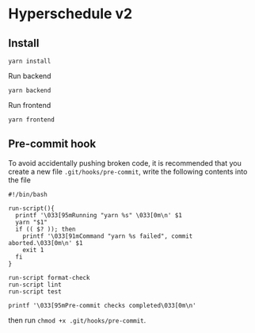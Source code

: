 # Hyperschedule v2

## Install

```
yarn install
```

Run backend

```
yarn backend
```

Run frontend

```
yarn frontend
```

## Pre-commit hook

To avoid accidentally pushing broken code, it is recommended that
you create a new file `.git/hooks/pre-commit`, write the following contents 
into the file

``` 
#!/bin/bash

run-script(){
  printf '\033[95mRunning "yarn %s" \033[0m\n' $1
  yarn "$1"
  if (( $? )); then
    printf '\033[91mCommand "yarn %s failed", commit aborted.\033[0m\n' $1
    exit 1
  fi
}

run-script format-check
run-script lint
run-script test

printf '\033[95mPre-commit checks completed\033[0m\n'
```

then run `chmod +x .git/hooks/pre-commit`.
